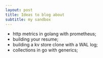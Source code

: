 ```yaml
---
layout: post
title: Ideas to blog about
subtitle: my sandbox
---
```


* http metrics in golang with prometheus;
* building your resume;
* building a kv store clone with a WAL log; 
* collections in go with generics;
